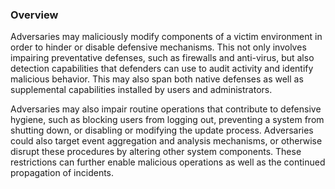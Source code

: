 ### Overview

Adversaries may maliciously modify components of a victim environment in order to hinder or disable defensive mechanisms. This not only involves impairing preventative defenses, such as firewalls and anti-virus, but also detection capabilities that defenders can use to audit activity and identify malicious behavior. This may also span both native defenses as well as supplemental capabilities installed by users and administrators.

Adversaries may also impair routine operations that contribute to defensive hygiene, such as blocking users from logging out, preventing a system from shutting down, or disabling or modifying the update process. Adversaries could also target event aggregation and analysis mechanisms, or otherwise disrupt these procedures by altering other system components. These restrictions can further enable malicious operations as well as the continued propagation of incidents.